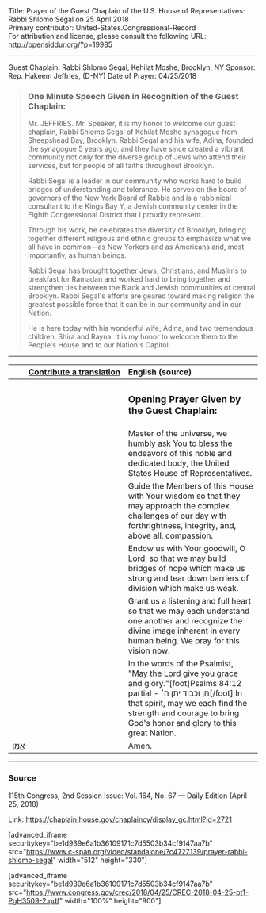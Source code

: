 <html>
<head></head>
<body>
Title: Prayer of the Guest Chaplain of the U.S. House of Representatives: Rabbi Shlomo Segal on 25 April 2018<br />
Primary contributor: United-States.Congressional-Record<br />
For attribution and license, please consult the following URL: <a href="http://opensiddur.org/?p=19985">http://opensiddur.org/?p=19985</a>
<p />
<hr />

Guest Chaplain: Rabbi Shlomo Segal, Kehilat Moshe, Brooklyn, NY
Sponsor: Rep. Hakeem Jeffries, (D-NY)
Date of Prayer: 04/25/2018

<blockquote>
<h3>One Minute Speech Given in Recognition of the Guest Chaplain:</h3>

Mr. JEFFRIES. Mr. Speaker, it is my honor to welcome our guest chaplain, Rabbi Shlomo Segal of Kehilat Moshe synagogue from Sheepshead Bay, Brooklyn. Rabbi Segal and his wife, Adina, founded the synagogue 5 years ago, and they have since created a vibrant community not only for the diverse group of Jews who attend their services, but for people of all faiths throughout Brooklyn.

Rabbi Segal is a leader in our community who works hard to build bridges of understanding and tolerance. He serves on the board of governors of the New York Board of Rabbis and is a rabbinical consultant to the Kings Bay Y, a Jewish community center in the Eighth Congressional District that I proudly represent.

Through his work, he celebrates the diversity of Brooklyn, bringing together different religious and ethnic groups to emphasize what we all have in common––as New Yorkers and as Americans and, most importantly, as human beings.

Rabbi Segal has brought together Jews, Christians, and Muslims to breakfast for Ramadan and worked hard to bring together and strengthen ties between the Black and Jewish communities of central Brooklyn. Rabbi Segal's efforts are geared toward making religion the greatest possible force that it can be in our community and in our Nation.

He is here today with his wonderful wife, Adina, and two tremendous children, Shira and Rayna. It is my honor to welcome them to the People's House and to our Nation's Capitol.
</blockquote>

<hr />

<table style="margin-left: auto;margin-right: auto;" class="draggable">
<thead><tr><th id="x" style="text-align: right;"><a href="/contributing/upload/">Contribute a translation</a></th><th style="text-align: left;">English (source)</th></tr></thead>
<tbody>
<tr><td style="vertical-align:top;" width="46%">
<div class="liturgy"><span lang="he">

</span></div></td>
 
<td style="vertical-align:top;" width="53%">
<div class="english">
<h3>Opening Prayer Given by the Guest Chaplain:</h3>
</div></td></tr>


<tr><td style="vertical-align:top;" width="46%">
<div class="liturgy"><span lang="he">

</span></div></td>
 
<td style="vertical-align:top;" width="53%">
<div class="english">
Master of the universe, 
we humbly ask You to bless the endeavors of this noble and dedicated body, 
the United States House of Representatives. 
</div></td></tr>


<tr><td style="vertical-align:top;" width="46%">
<div class="liturgy"><span lang="he">

</span></div></td>
 
<td style="vertical-align:top;" width="53%">
<div class="english">
Guide the Members of this House with Your wisdom 
so that they may approach the complex challenges of our day 
with forthrightness, integrity, and, above all, compassion.
</div></td></tr>


<tr><td style="vertical-align:top;" width="46%">
<div class="liturgy"><span lang="he">

</span></div></td>
 
<td style="vertical-align:top;" width="53%">
<div class="english">
Endow us with Your goodwill, O Lord, 
so that we may build bridges of hope which make us strong 
and tear down barriers of division which make us weak. 
</div></td></tr>


<tr><td style="vertical-align:top;" width="46%">
<div class="liturgy"><span lang="he">

</span></div></td>
 
<td style="vertical-align:top;" width="53%">
<div class="english">
Grant us a listening and full heart 
so that we may each understand one another 
and recognize the divine image inherent in every human being. 
We pray for this vision now.
</div></td></tr>


<tr><td style="vertical-align:top;" width="46%">
<div class="liturgy"><span lang="he">

</span></div></td>
 
<td style="vertical-align:top;" width="53%">
<div class="english">
In the words of the Psalmist, 
"May the Lord give you grace and glory."[foot]Psalms 84:12 partial - חן וכבוד יתן ה׳[/foot] 
In that spirit, may we each find the strength and courage 
to bring God's honor and glory to this great Nation. 
</div></td></tr>


<tr><td style="vertical-align:top;" width="46%">
<div class="liturgy"><span lang="he">
אָמֵן׃
</span></div></td>
 
<td style="vertical-align:top;" width="53%">
<div class="english">
Amen.
</div></td></tr>
</tbody></table>

<hr />

<h3>Source</h3>

115th Congress, 2nd Session
Issue: Vol. 164, No. 67 — Daily Edition (April 25, 2018)

Link: <a href="https://chaplain.house.gov/chaplaincy/display_gc.html?id=2721">https://chaplain.house.gov/chaplaincy/display_gc.html?id=2721</a>

[advanced_iframe securitykey="be1d939e6a1b36109171c7d5503b34cf9147aa7b" src="https://www.c-span.org/video/standalone/?c4727139/prayer-rabbi-shlomo-segal" width="512" height="330"]

[advanced_iframe securitykey="be1d939e6a1b36109171c7d5503b34cf9147aa7b" src="https://www.congress.gov/crec/2018/04/25/CREC-2018-04-25-pt1-PgH3509-2.pdf" width="100%" height="900"]
</body>
</html>